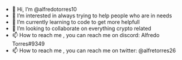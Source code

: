 - 👋 Hi, I’m @alfredotorres10
- 👀 I’m interested in always trying to help people who are in needs
- 🌱 I’m currently learning to code to get more helpfull
- 💞️ I’m looking to collaborate on everything crypto related
- 📫 How to reach me , you can reach me on discord: Alfredo Torres#9349
- 📫 How to reach me , you can reach me on twitter: @alfretorres26

<!---
alfredotorres10/alfredotorres10 is a ✨ special ✨ repository because its `README.md` (this file) appears on your GitHub profile.
You can click the Preview link to take a look at your changes.
--->
